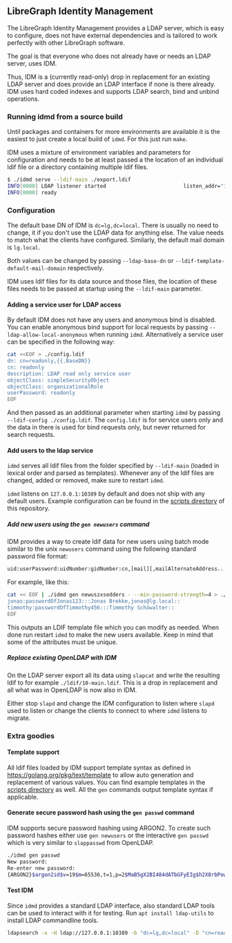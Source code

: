 ## LibreGraph Identity Management

The LibreGraph Identity Management provides a LDAP server, which is easy to configure, does not have external dependencies and is tailored to work perfectly with other LibreGraph software.

The goal is that everyone who does not already have or needs an LDAP server, uses IDM.

Thus, IDM is a (currently read-only) drop in replacement for an existing LDAP server and does provide an LDAP interface if none is there already. IDM uses hard coded indexes and supports LDAP search, bind and unbind operations.

### Running idmd from a source build

Until packages and containers for more environments are available it is the easiest to just create a local build of `idmd`. For this just run `make`.

IDM uses a mixture of environment variables and parameters for configuration and needs to be at least passed a the location of an individual ldif file or a directory containing multiple ldif files.

```bash
$ ./idmd serve --ldif-main ./export.ldif
INFO[0000] LDAP listener started                         listen_addr="127.0.0.1:10389"
INFO[0000] ready
```

### Configuration

The default base DN of IDM is `dc=lg,dc=local`. There is usually no need to change, it if you don't use the LDAP data for anything else. The value needs to match what the clients have configured. Similarly, the default mail domain is `lg.local`.

Both values can be changed by passing `--ldap-base-dn` or `--ldif-template-default-mail-domain` respectively.

IDM uses ldif files for its data source and those files, the location of these files needs to be passed at startup using the `--ldif-main` parameter.

#### Adding a service user for LDAP access

By default IDM does not have any users and anonymous bind is disabled. You can enable anonymous bind support for local requests by passing `--ldap-allow-local-anonymous` when running `idmd`. Alternatively a service user can be specified in the following way:

```bash
cat <<EOF > ./config.ldif
dn: cn=readonly,{{.BaseDN}}
cn: readonly
description: LDAP read only service user
objectClass: simpleSecurityObject
objectClass: organizationalRole
userPassword: readonly
EOF
```

And then passed as an additional parameter when starting `idmd` by passing `--ldif-config ./config.ldif`. The `config.ldif` is for service users only and the data in there is used for bind requests only, but never returned for search requests.

#### Add users to the ldap service

`idmd` serves all ldif files from the folder specified by `--ldif-main` (loaded in lexical order and parsed as templates). Whenever any of the ldif files are changed, added or removed, make sure to restart `idmd`.

`idmd` listens on `127.0.0.1:10389` by default and does not ship with any default users. Example configuration can be found in the [scripts directory](https://github.com/libregraph/idm/tree/master/scripts) of this repository.

##### Add new users using the `gen newusers` command

IDM provides a way to create ldif data for new users using batch mode similar to the unix `newusers` command using the following standard password file format:

```bash
uid:userPassword:uidNumber:gidNumber:cn,[mail][,mailAlternateAddress...]:ignored:ignored
```

For example, like this:

```bash
cat << EOF | ./idmd gen newuszxsedders - --min-password-strength=4 > ./ldif/50-users.ldif
jonas:passwordOfJonas123:::Jonas Brekke,jonas@lg.local::
timmothy:passwordOfTimmothy456:::Timmothy Schöwalter::
EOF
```

This outputs an LDIF template file which you can modify as needed. When done run restart `idmd` to make the new users available. Keep in mind that some of the attributes must be unique.
##### Replace existing OpenLDAP with IDM

On the LDAP server export all its data using `slapcat` and write the resulting ldif to for example `./ldif/10-main.ldif`. This is a drop in replacement and all what was in OpenLDAP is now also in IDM.

Either stop `slapd` and change the IDM configuration to listen where `slapd` used to listen or change the clients to connect to where `idmd` listens to migrate.
### Extra goodies

#### Template support

All ldif files loaded by IDM support template syntax as defined in https://golang.org/pkg/text/template to allow auto generation and replacement of various values. You can find example templates in the [scripts directory](https://github.com/libregraph/idm/tree/master/scripts) as well. All the `gen` commands output template syntax if applicable.

#### Generate secure password hash using the `gen passwd` command

IDM supports secure password hashing using ARGON2. To create such password hashes either use `gen newusers` or the interactive `gen passwd` which is very similar to `slappasswd` from OpenLDAP.

```bash
./idmd gen passwd
New password:
Re-enter new password:
{ARGON2}$argon2id$v=19$m=65536,t=1,p=2$MaB5gX2BI484dATbGFyEIg$h2X8rbPowzZ/Exsz4W20Z/Zk54C30YnY+YbivSIRpcI
```

#### Test IDM

Since `idmd` provides a standard LDAP interface, also standard LDAP tools can be used to interact with it for testing. Run `apt install ldap-utils` to install LDAP commandline tools.

```bash
ldapsearch -x -H ldap://127.0.0.1:10389 -b "dc=lg,dc=local" -D "cn=readonly,dc=lg,dc=local" -w 'readonly'
```
